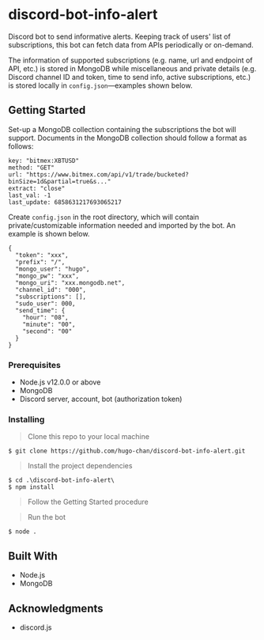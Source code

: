 # discord-bot-info-alert

Discord bot to send informative alerts. Keeping track of users' list of subscriptions, this bot can fetch data from APIs periodically or on-demand. 

The information of supported subscriptions (e.g. name, url and endpoint of API, etc.) is stored in MongoDB while miscellaneous and private details (e.g. Discord channel ID and token, time to send info, active subscriptions, etc.) is stored locally in `config.json`—examples shown below.

## Getting Started

Set-up a MongoDB collection containing the subscriptions the bot will support. Documents in the MongoDB collection should follow a format as follows:

```
key: "bitmex:XBTUSD"
method: "GET"
url: "https://www.bitmex.com/api/v1/trade/bucketed?binSize=1d&partial=true&s..."
extract: "close"
last_val: -1
last_update: 6858631217693065217
```
Create `config.json` in the root directory, which will contain private/customizable information needed and imported by the bot. An example is shown below.

```
{
  "token": "xxx",
  "prefix": "/",
  "mongo_user": "hugo",
  "mongo_pw": "xxx",
  "mongo_uri": "xxx.mongodb.net",
  "channel_id": "000",
  "subscriptions": [],
  "sudo_user": 000,
  "send_time": {
    "hour": "08",
    "minute": "00",
    "second": "00"
  }
}
```

### Prerequisites
* Node.js v12.0.0 or above
* MongoDB
* Discord server, account, bot (authorization token)

### Installing
> Clone this repo to your local machine

```
$ git clone https://github.com/hugo-chan/discord-bot-info-alert.git
```

> Install the project dependencies

```
$ cd .\discord-bot-info-alert\
$ npm install
```

> Follow the Getting Started procedure

> Run the bot

```
$ node .
```


## Built With

* Node.js
* MongoDB


## Acknowledgments

* discord.js
